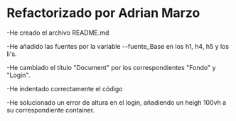 # Refactorizado por Adrian Marzo

-He creado el archivo README.md

-He añadido las fuentes por la variable --fuente_Base en los h1, h4, h5 y los li's.

-He cambiado el título "Document" por los correspondientes "Fondo" y "Login".

-He indentado correctamente el código

-He solucionado un error de altura en el login, añadiendo un heigh 100vh a su correspondiente container.